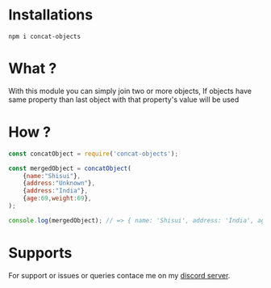 # Installations
```
npm i concat-objects
```

# What ?
With this module you can simply join two or more objects, If objects have same property than last object with that property's value will be used

# How ?
```js
const concatObject = require('concat-objects');

const mergedObject = concatObject(
    {name:"Shisui"},
    {address:"Unknown"},
    {address:"India"},
    {age:69,weight:69},
);

console.log(mergedObject); // => { name: 'Shisui', address: 'India', age: 69, weight: 69 }
```

# Supports
For support or issues or queries contace me on my [discord server](https://discord.gg/XYnMTQNTFh).